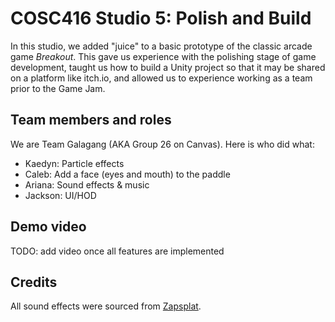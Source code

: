 # COSC416 Studio 5: Polish and Build

In this studio, we added "juice" to a basic prototype of the classic arcade game _Breakout_. This gave us experience with the polishing stage of game development, taught us how to build a Unity project so that it may be shared on a platform like itch.io, and allowed us to experience working as a team prior to the Game Jam.

## Team members and roles

We are Team Galagang (AKA Group 26 on Canvas). Here is who did what:

- Kaedyn: Particle effects
- Caleb: Add a face (eyes and mouth) to the paddle
- Ariana: Sound effects & music
- Jackson: UI/HOD

## Demo video

TODO: add video once all features are implemented

## Credits

All sound effects were sourced from [Zapsplat](https://www.zapsplat.com/).
